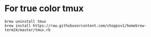 # For true color tmux

```
brew uninstall tmux
brew install https://raw.githubusercontent.com/choppsv1/homebrew-term24/master/tmux.rb
```
